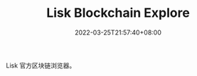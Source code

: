 ﻿---
weight: 
title: "Lisk Blockchain Explore"
description: "Lisk 官方区块链浏览器"
date: 2022-03-25T21:57:40+08:00
lastmod: 2022-03-25T16:45:40+08:00
draft: false
authors: ["Metabd"]
featuredImage: "lisk-blockchain-explore.jpg"
link: ""
tags: ["区块链浏览器","Lisk Blockchain Explore"]
categories: ["navigation"]
navigation: ["区块链浏览器"]
lightgallery: true
toc: true
pinned: false
recommend: false
recommend1: false
---
Lisk 官方区块链浏览器。
